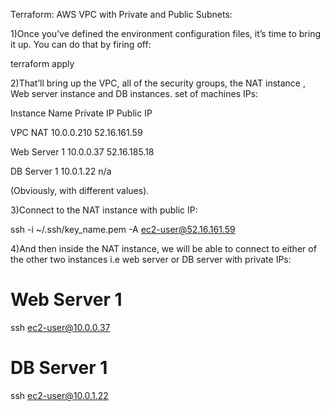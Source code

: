Terraform: AWS VPC with Private and Public Subnets:


1)Once you’ve defined the environment configuration files, it’s time to bring it up. You can do that by firing off:

terraform apply





2)That’ll bring up the VPC, all of the security groups, the NAT instance , Web server instance and DB instances.
set of machines IPs:

Instance Name	    Private IP	   Public IP

VPC NAT	          10.0.0.210	   52.16.161.59

Web Server 1    	10.0.0.37	     52.16.185.18

DB Server 1	      10.0.1.22 	   n/a

(Obviously, with different values).





3)Connect to the NAT instance with public IP:

ssh -i ~/.ssh/key_name.pem -A ec2-user@52.16.161.59





4)And then inside the NAT instance, we will be able to connect to either of the other two instances i.e web server or DB server with private IPs:

# Web Server 1
ssh ec2-user@10.0.0.37

# DB Server 1
ssh ec2-user@10.0.1.22
